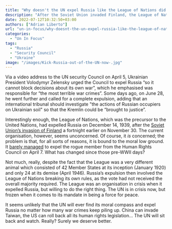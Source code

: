 ```yaml
---
title: "Why doesn't the UN expel Russia like the League of Nations did in 1939?"
description: "After the Soviet Union invaded Finland, the League of Nations kicked the country from its council. Why doesn't the UN do that too? Well, for all sorts of reasons, but mainly because it is bound to the moral low ground."
date: 2022-07-12T10:32:50+03:00
authors: ["Adrian Liberto"]
url: "un-in-focus/why-doesnt-the-un-expel-russia-like-the-league-of-nations-did-in-1939"
categories: 
  - "Un In Focus"
tags: 
  - "Russia"
  - "Security Council"
  - "Ukraine"
image: "/images/Kick-Russia-out-of-the-UN-now-.jpg"
---
```

Via a video address to the UN security Council on April 5, Ukrainian President Volodymyr Zelensky urged the Council to expel Russia “so it cannot block decisions about its own war”, which he emphasised was responsible for “the most terrible war crimes”. Some days ago, on June 28, he went further and called for a complete expulsion, adding that an international tribunal should investigate "the actions of Russian occupiers on Ukrainian soil" so that the Kremlin could be “brought to justice”.

Interestingly enough, the League of Nations, which was the precursor to the United Nations, had expelled Russia on December 14, 1939, after the [Soviet Union’s invasion of Finland](https://un-aligned.org/gallery/finlands-troubled-history-with-russia-a-photo-timeline/) a fortnight earlier on November 30. The current organisation, however, seems unconcerned. Of course, it _is_ concerned; the problem is that, for all sorts of reasons, it is bound to the moral low ground. It [barely managed](https://un-aligned.org/the-gordian-magazine/gordian-may-issue-vol-6/) to expel the rogue member from the Human Rights Council on April 7. What has changed since those pre-WWII days?

Not much, really, despite the fact that the League was a very different animal which consisted of 42 Member States at its inception (January 1920) and only 24 at its demise (April 1946). Russia’s expulsion then involved the League of Nations breaking its own rules, as the vote had not received the overall majority required. The League was an organisation in crisis when it expelled Russia, but willing to do the right thing. The UN is in crisis now, but frozen when it comes to its mandate in being a force for peace.

It seems unlikely that the UN will ever find its moral compass and expel Russia no matter how many war crimes keep piling up. China can invade Taiwan, the US can roll back all its human rights legislation… The UN will sit back and watch. Really? Surely we deserve better.

